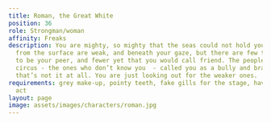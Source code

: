 ```yaml
---
title: Roman, the Great White
position: 36
role: Strongman/woman
affinity: Freaks
description: You are mighty, so mighty that the seas could not hold you. The beings
  from the surface are weak, and beneath your gaze, but there are few that you consider
  to be your peer, and fewer yet that you would call friend. The people outside the
  circus - the ones who don’t know you  - called you as a bully and braggart, but
  that’s not it at all. You are just looking out for the weaker ones.
requirements: grey make-up, pointy teeth, fake gills for the stage, having a stage
  act
layout: page
image: assets/images/characters/roman.jpg
---
```


